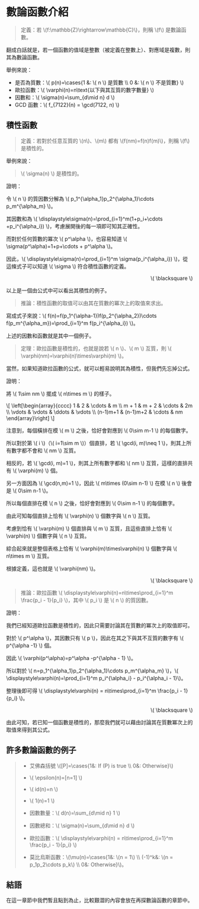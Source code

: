 # 數論函數介紹

> 定義：若 \\(f:\mathbb{Z}\rightarrow\mathbb{C}\\)，則稱 \\(f\\) 是數論函數。

翻成白話就是，若一個函數的值域是整數（被定義在整數上）、對應域是複數，則其為數論函數。

舉例來說：

* 是否為質數：\\( p(n)=\cases{1 &: \\( n \\) 是質數 \\\\ 0 &: \\( n \\) 不是質數} \\)
* 歐拉函數：\\( \varphi(n)=n\text{以下與其互質的數字數量} \\)
* 因數和：\\( \sigma(n)=\sum_{d\mid n} d \\)
* GCD 函數：\\( f_{7122}(n) = \gcd(7122, n) \\)

## 積性函數

> 定義：若對於任意互質的 \\(n\\)、\\(m\\) 都有 \\(f(nm)=f(n)f(m)\\)，則稱 \\(f\\) 是積性的。

舉例來說：

> \\( \sigma(n) \\) 是積性的。

證明：

令 \\( n \\) 的質因數分解為 \\( p_1^{\alpha_1}p_2^{\alpha_1}\cdots p_m^{\alpha_m} \\)。

其因數和為 \\( \displaystyle\sigma(n)=\prod_{i=1}^m(1+p_i+\cdots +p_i^{\alpha_i}) \\)，考慮展開後的每一項即可知其正確性。

而對於任何質數的冪次 \\( p^\alpha \\)，也容易知道 \\( \sigma(p^\alpha)=1+p+\cdots + p^\alpha \\)。

因此，\\( \displaystyle\sigma(n)=\prod_{i=1}^m \sigma(p_i^{\alpha_i}) \\)，從這條式子可以知道 \\( \sigma \\) 符合積性函數的定義。

<p align="right">\( \blacksquare \)</p>

以上是一個由公式中可以看出其積性的例子。

> 推論：積性函數的取值可以由其在質數的冪次上的取值來求出。

寫成式子來說：\\( f(n)=f(p_1^{\alpha-1})f(p_2^{\alpha_2})\cdots f(p_m^{\alpha_m})=\prod_{i=1}^m f(p_i^{\alpha_i}) \\)。

上述的因數和函數就是其中一個例子。

> 定理：歐拉函數是積性的，也就是說若 \\( n \\)、\\( m \\) 互質，則 \\( \varphi(nm)=\varphi(n)\times\varphi(m) \\)。

當然，如果知道歐拉函數的公式，就可以輕易說明其為積性，但我們先忘掉公式。

證明：

將 \\( 1\sim nm \\) 擺成 \\( n\times m \\) 的樣子。

\\[
\left[\begin{array}{cccc}
1 & 2 & \cdots & m \\\\
m + 1 & m + 2 & \cdots & 2m \\\\
\vdots & \vdots & \ddots & \vdots \\\\
(n-1)m+1 & (n-1)m+2 & \cdots & nm
\end{array}\right]
\\]

注意到，每個橫排在模 \\( m \\) 之後，恰好會對應到 \\( 0\sim m-1 \\) 的每個數字。

所以對於第 \\( i \\)（\\( i=1\sim m \\)）個直排，若 \\( \gcd(i, m)\neq 1 \\)，則其上所有數字都不會和 \\( nm \\) 互質。

相反的，若 \\( \gcd(i, m)=1 \\)，則其上所有數字都和 \\( nm \\) 互質，這樣的直排共有 \\( \varphi(m) \\) 個。

另一方面因為 \\( \gcd(n,m)=1 \\)，因此 \\( m\times (0\sim n-1) \\) 在模 \\( n \\) 後會是 \\( 0\sim n-1 \\)。

所以每個直排在模 \\( n \\) 之後，恰好會對應到 \\( 0\sim n-1 \\) 的每個數字。

由此可知每個直排上恰有 \\( \varphi(n) \\) 個數字與 \\( n \\) 互質。

考慮到恰有 \\( \varphi(m) \\) 個直排與 \\( m \\) 互質，且這些直排上恰有 \\( \varphi(n) \\) 個數字與 \\( n \\) 互質。

綜合起來就是整個表格上恰有 \\( \varphi(m)\times\varphi(n) \\) 個數字與 \\( n\times m \\) 互質。

根據定義，這也就是 \\( \varphi(nm) \\)。

<p align="right">\( \blacksquare \)</p>

> 推論：歐拉函數 \\( \displaystyle\varphi(n)=n\times\prod_{i=1}^m \frac{p_i - 1}{p_i} \\)，其中 \\( p_i \\) 是 \\( n \\) 的質因數。

證明：

我們已經知道歐拉函數是積性的，因此只需要討論其在質數的冪次上的取值即可。

對於 \\( p^\alpha \\)，其因數只有 \\( p \\)，因此在其之下與其不互質的數字有 \\( p^{\alpha -1} \\) 個。

因此 \\( \varphi(p^\alpha)=p^\alpha -p^{\alpha - 1} \\)。

所以對於 \\( n=p_1^{\alpha_1}p_2^{\alpha_1}\cdots p_m^{\alpha_m} \\)，\\( \displaystyle\varphi(n)=\prod_{i=1}^m p_i^{\alpha_i} - p_i^{\alpha_i - 1}\\)。

整理後即可得 \\( \displaystyle\varphi(n) = n\times\prod_{i=1}^m \frac{p_i - 1}{p_i} \\)。

<p align="right">\( \blacksquare \)</p>

由此可知，若已知一個函數是積性的，那麼我們就可以藉由討論其在質數冪次上的取值來得到其公式。

## 許多數論函數的例子

> * 艾佛森括號 \\([P]=\cases{1&: If \(P\) is true \\\\ 0&: Otherwise}\\)
>
> * \\( \epsilon(n)=[n=1] \\)
>
> * \\( id(n)=n \\)
>
> * \\( 1(n)=1 \\)
>
> * 因數數量：\\( d(n)=\sum_{d\mid n} 1 \\)
>
> * 因數總和：\\( \sigma(n)=\sum_{d\mid n} d \\)
>
> * 歐拉函數：\\( \displaystyle\varphi(n) = n\times\prod_{i=1}^m \frac{p_i - 1}{p_i} \\)
>
> * 莫比烏斯函數：\\(\mu(n)=\cases{1&: \\(n = 1\\) \\\\ (-1)^k&: \\(n = p_1p_2\cdots p_k\\) \\\\ 0&: Otherwise}\\)。

## 結語

在這一章節中我們暫且點到為止，比較艱澀的內容會放在再探數論函數的章節中。
